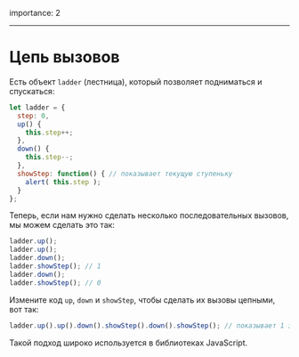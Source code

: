 importance: 2

---

# Цепь вызовов

Есть объект `ladder` (лестница), который позволяет подниматься и спускаться:

```js
let ladder = {
  step: 0,
  up() { 
    this.step++;
  },
  down() { 
    this.step--;
  },
  showStep: function() { // показывает текущую ступеньку
    alert( this.step );
  }
};
```

Теперь, если нам нужно сделать несколько последовательных вызовов, мы можем сделать это так:

```js
ladder.up();
ladder.up();
ladder.down();
ladder.showStep(); // 1
ladder.down();
ladder.showStep(); // 0
```

Измените код `up`, `down` и `showStep`, чтобы сделать их вызовы цепными, вот так:

```js
ladder.up().up().down().showStep().down().showStep(); // показывает 1 затем 0
```

Такой подход широко используется в библиотеках JavaScript. 
